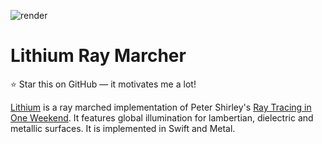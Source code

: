 ![render](https://user-images.githubusercontent.com/34664319/124401674-b153ee80-dcf8-11eb-9442-5a3ef7d3b7b6.png)

# Lithium Ray Marcher

:star: Star this on GitHub — it motivates me a lot!

[Lithium](https://github.com/3PIV/Lithium) is a ray marched implementation of Peter Shirley's [Ray Tracing in One Weekend](https://raytracing.github.io/books/RayTracingInOneWeekend.html).
It features global illumination for lambertian, dielectric and metallic surfaces.
It is implemented in Swift and Metal.
